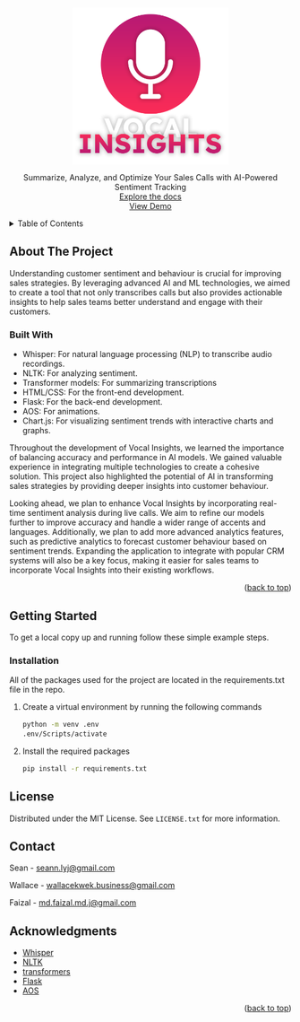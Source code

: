 <!-- PROJECT LOGO -->
<br />
<p align="center"><img align="center" width="280" src="project/images/icon.png"/></p>

<div align="center">

  <p align="center">
    Summarize, Analyze, and Optimize Your Sales Calls with AI-Powered Sentiment Tracking
    <br />
    <a href="https://docs.google.com/document/d/13yhlJYMC6hXpnmm49e8UTf7jq4lbdl8qM-_jj0FV6_o/edit?usp=sharing">Explore the docs</a>
    <br />
    <a href="https://www.youtube.com/watch?v=23vTC4eCH6Y">View Demo</a>
  </p>
</div>



<!-- TABLE OF CONTENTS -->
<details>
  <summary>Table of Contents</summary>
  <ol>
    <li>
      <a href="#about-the-project">About The Project</a>
      <ul>
        <li><a href="#built-with">Built With</a></li>
      </ul>
    </li>
    <li>
      <a href="#getting-started">Getting Started</a>
      <ul>
        <li><a href="#installation">Installation</a></li>
      </ul>
    </li>
    <li><a href="#license">License</a></li>
    <li><a href="#contact">Contact</a></li>
    <li><a href="#acknowledgments">Acknowledgments</a></li>
  </ol>
</details>


<!-- ABOUT THE PROJECT -->
## About The Project
Understanding customer sentiment and behaviour is crucial for improving sales strategies. By leveraging advanced AI and ML technologies, we aimed to create a tool that not only transcribes calls but also provides actionable insights to help sales teams better understand and engage with their customers.

### Built With
* Whisper: For natural language processing (NLP) to transcribe audio recordings.
* NLTK: For analyzing sentiment.
* Transformer models: For summarizing transcriptions
* HTML/CSS: For the front-end development.
* Flask: For the back-end development.
* AOS: For animations.
* Chart.js: For visualizing sentiment trends with interactive charts and graphs.

Throughout the development of Vocal Insights, we learned the importance of balancing accuracy and performance in AI models. We gained valuable experience in integrating multiple technologies to create a cohesive solution. This project also highlighted the potential of AI in transforming sales strategies by providing deeper insights into customer behaviour.

Looking ahead, we plan to enhance Vocal Insights by incorporating real-time sentiment analysis during live calls. We aim to refine our models further to improve accuracy and handle a wider range of accents and languages. Additionally, we plan to add more advanced analytics features, such as predictive analytics to forecast customer behaviour based on sentiment trends. Expanding the application to integrate with popular CRM systems will also be a key focus, making it easier for sales teams to incorporate Vocal Insights into their existing workflows.

<p align="right">(<a href="#readme-top">back to top</a>)</p>

<!-- GETTING STARTED -->
## Getting Started

To get a local copy up and running follow these simple example steps.

### Installation

All of the packages used for the project are located in the requirements.txt file in the repo. 

1. Create a virtual environment by running the following commands
   ```sh
   python -m venv .env
   .env/Scripts/activate
   ```
2. Install the required packages
   ```sh
   pip install -r requirements.txt
   ```

<!-- LICENSE -->
## License

Distributed under the MIT License. See `LICENSE.txt` for more information.

<!-- CONTACT -->
## Contact

Sean - seann.lyj@gmail.com

Wallace - wallacekwek.business@gmail.com

Faizal - md.faizal.md.j@gmail.com


<!-- ACKNOWLEDGMENTS -->
## Acknowledgments

* [Whisper](https://github.com/openai/whisper)
* [NLTK](https://www.nltk.org/)
* [transformers](https://pypi.org/project/transformers/)
* [Flask](https://github.com/pallets/flask)
* [AOS](https://michalsnik.github.io/aos/)

<p align="right">(<a href="#readme-top">back to top</a>)</p>
